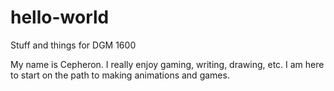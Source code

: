 # hello-world
Stuff and things for DGM 1600

My name is Cepheron. I really enjoy gaming, writing, drawing, etc. I am here to start on the path to making animations and games. 
